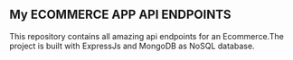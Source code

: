 ## My ECOMMERCE APP API ENDPOINTS

This repository contains all amazing api endpoints for an Ecommerce.The project is built with ExpressJs and MongoDB as NoSQL database.